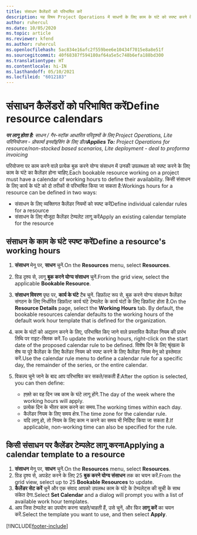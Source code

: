 ```yaml
---
title: संसाधन कैलेंडरों को परिभाषित करें
description: यह विषय Project Operations में साधनों के लिए काम के घंटे को स्पष्ट करने के तरीके के बारे में जानकारी देता है.
author: ruhercul
ms.date: 10/05/2020
ms.topic: article
ms.reviewer: kfend
ms.author: ruhercul
ms.openlocfilehash: 5ac834e16afc2f559bee6e10434f7015e8a8e51f
ms.sourcegitcommit: 40f68387f594180af64a5e5c748b6efa188bd300
ms.translationtype: HT
ms.contentlocale: hi-IN
ms.lasthandoff: 05/10/2021
ms.locfileid: "6012183"
---
```

# <a name="define-resource-calendars"></a><span data-ttu-id="c29b0-103">संसाधन कैलेंडरों को परिभाषित करें</span><span class="sxs-lookup"><span data-stu-id="c29b0-103">Define resource calendars</span></span>

<span data-ttu-id="c29b0-104">_**पर लागू होता है:** साधन / गैर-स्टॉक आधारित परिदृश्यों के लिए Project Operations, Lite परिनियोजन - प्रोफार्मा इनवॉइसिंग के लिए डील_</span><span class="sxs-lookup"><span data-stu-id="c29b0-104">_**Applies To:** Project Operations for resource/non-stocked based scenarios, Lite deployment - deal to proforma invoicing_</span></span>

<span data-ttu-id="c29b0-105">परियोजना पर काम करने वाले प्रत्येक बुक करने योग्य संसाधन में उनकी उपलब्धता को स्पष्ट करने के लिए काम के घंटे का कैलेंडर होना चाहिए.</span><span class="sxs-lookup"><span data-stu-id="c29b0-105">Each bookable resource working on a project must have a calendar of working hours to define their availability.</span></span> <span data-ttu-id="c29b0-106">किसी संसाधन के लिए कार्य के घंटे को दो तरीकों से परिभाषित किया जा सकता है:</span><span class="sxs-lookup"><span data-stu-id="c29b0-106">Workings hours for a resource can be defined in two ways:</span></span> 

   - <span data-ttu-id="c29b0-107">संसाधन के लिए व्यक्तिगत कैलेंडर नियमों को स्पष्ट करें</span><span class="sxs-lookup"><span data-stu-id="c29b0-107">Define individual calendar rules for a resource</span></span>
   - <span data-ttu-id="c29b0-108">संसाधन के लिए मौजूदा कैलेंडर टेम्पलेट लागू करें</span><span class="sxs-lookup"><span data-stu-id="c29b0-108">Apply an existing calendar template for the resource</span></span>

## <a name="define-a-resources-working-hours"></a><span data-ttu-id="c29b0-109">संसाधन के काम के घंटे स्पष्ट करें</span><span class="sxs-lookup"><span data-stu-id="c29b0-109">Define a resource's working hours</span></span>

1. <span data-ttu-id="c29b0-110">**संसाधन** मेनू पर, **साधन** चुनें.</span><span class="sxs-lookup"><span data-stu-id="c29b0-110">On the **Resources** menu, select **Resources**.</span></span>
2. <span data-ttu-id="c29b0-111">ग्रिड दृश्य से, लागू **बुक करने योग्य संसाधन** चुनें.</span><span class="sxs-lookup"><span data-stu-id="c29b0-111">From the grid view, select the applicable **Bookable Resource**.</span></span>
3. <span data-ttu-id="c29b0-112">**संसाधन विवरण** पृष्ठ पर, **कार्य के घंटे** टैब चुनें. डिफ़ॉल्ट रूप से, बुक करने योग्य संसाधन कैलेंडर संगठन के लिए निर्धारित डिफ़ॉल्ट कार्य घंटे टेम्पलेट के कार्य घंटों के लिए डिफ़ॉल्ट होता है.</span><span class="sxs-lookup"><span data-stu-id="c29b0-112">On the **Resource Details** page, select the **Working Hours** tab. By default, the bookable resources calendar defaults to the working hours of the default work hour template that is defined for the organization.</span></span>
4. <span data-ttu-id="c29b0-113">काम के घंटों को अद्यतन करने के लिए, परिभाषित किए जाने वाले प्रस्तावित कैलेंडर नियम की प्रारंभ तिथि पर राइट-क्लिक करें.</span><span class="sxs-lookup"><span data-stu-id="c29b0-113">To update the working hours, right-click on the start date of the proposed calendar rule to be defined.</span></span> <span data-ttu-id="c29b0-114">विशेष दिन के लिए श्रृंखला के शेष या पूरे कैलेंडर के लिए कैलेंडर नियम को स्पष्ट करने के लिए कैलेंडर नियम मेनू को इस्तेमाल करें.</span><span class="sxs-lookup"><span data-stu-id="c29b0-114">Use the calendar rule menu to define a calendar rule for a specific day, the remainder of the series, or the entire calendar.</span></span>
5. <span data-ttu-id="c29b0-115">विकल्प चुने जाने के बाद आप परिभाषित कर सकते/सकती हैं:</span><span class="sxs-lookup"><span data-stu-id="c29b0-115">After the option is selected, you can then define:</span></span>

    - <span data-ttu-id="c29b0-116">ह्फ़्ते का वह दिन जब काम के घंटे लागू होंगे.</span><span class="sxs-lookup"><span data-stu-id="c29b0-116">The day of the week where the working hours will apply.</span></span>
    - <span data-ttu-id="c29b0-117">प्रत्येक दिन के भीतर काम करने का समय.</span><span class="sxs-lookup"><span data-stu-id="c29b0-117">The working times within each day.</span></span>
    - <span data-ttu-id="c29b0-118">कैलेंडर नियम के लिए समय क्षेत्र.</span><span class="sxs-lookup"><span data-stu-id="c29b0-118">The time zone for the calendar rule.</span></span>
    - <span data-ttu-id="c29b0-119">यदि लागू हो, तो नियम के लिए काम न करने का समय भी निर्दिष्ट किया जा सकता है.</span><span class="sxs-lookup"><span data-stu-id="c29b0-119">If applicable, non-working time can also be specified for the rule.</span></span>

## <a name="applying-a-calendar-template-to-a-resource"></a><span data-ttu-id="c29b0-120">किसी संसाधन पर कैलेंडर टेम्पलेट लागू करना</span><span class="sxs-lookup"><span data-stu-id="c29b0-120">Applying a calendar template to a resource</span></span>

1. <span data-ttu-id="c29b0-121">**संसाधन** मेनू पर, **साधन** चुनें.</span><span class="sxs-lookup"><span data-stu-id="c29b0-121">On the **Resources** menu, select **Resources**.</span></span>
2. <span data-ttu-id="c29b0-122">ग्रिड दृश्य से, अपडेट करने के लिए 25 **बुक करने योग्य संसाधन** तक का चयन करें.</span><span class="sxs-lookup"><span data-stu-id="c29b0-122">From the grid view, select up to 25 **Bookable Resources** to update.</span></span>
3. <span data-ttu-id="c29b0-123">**कैलेंडर सेट करें** चुनें और एक संवाद आपको उपलब्ध काम के घंटे के टेम्पलेट्स की सूची के साथ संकेत देगा.</span><span class="sxs-lookup"><span data-stu-id="c29b0-123">Select **Set Calendar** and a dialog will prompt you with a list of available work hour templates.</span></span>
4. <span data-ttu-id="c29b0-124">आप जिस टेम्पलेट का उपयोग करना चाहते/चाहती हैं, उसे चुनें, और फिर **लागू करें** का चयन करें.</span><span class="sxs-lookup"><span data-stu-id="c29b0-124">Select the template you want to use, and then select **Apply**.</span></span>


[!INCLUDE[footer-include](../includes/footer-banner.md)]